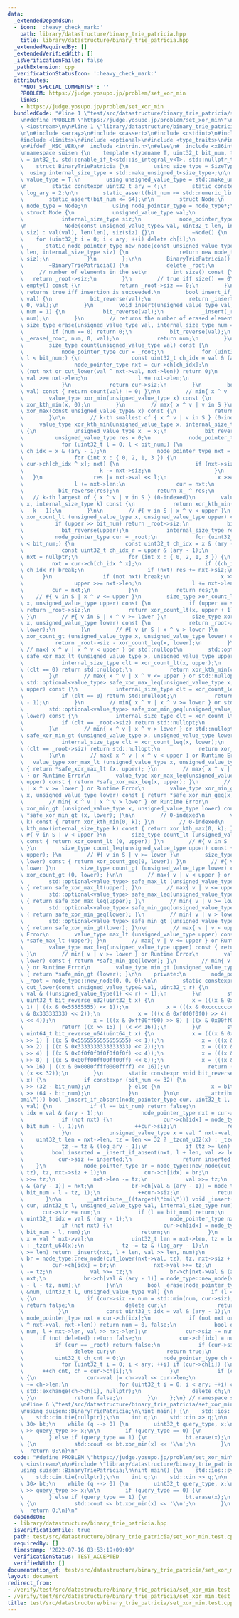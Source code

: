 ```yaml
---
data:
  _extendedDependsOn:
  - icon: ':heavy_check_mark:'
    path: library/datastructure/binary_trie_patricia.hpp
    title: library/datastructure/binary_trie_patricia.hpp
  _extendedRequiredBy: []
  _extendedVerifiedWith: []
  _isVerificationFailed: false
  _pathExtension: cpp
  _verificationStatusIcon: ':heavy_check_mark:'
  attributes:
    '*NOT_SPECIAL_COMMENTS*': ''
    PROBLEM: https://judge.yosupo.jp/problem/set_xor_min
    links:
    - https://judge.yosupo.jp/problem/set_xor_min
  bundledCode: "#line 1 \"test/src/datastructure/binary_trie_patricia/set_xor_min.test.cpp\"\
    \n#define PROBLEM \"https://judge.yosupo.jp/problem/set_xor_min\"\n\n#include\
    \ <iostream>\n\n#line 1 \"library/datastructure/binary_trie_patricia.hpp\"\n\n\
    \n\n#include <array>\n#include <cassert>\n#include <cstdint>\n#include <cstring>\n\
    #include <limits>\n#include <optional>\n#include <type_traits>\n#include <utility>\n\
    \n#ifdef _MSC_VER\n#  include <intrin.h>\n#else\n#  include <x86intrin.h>\n#endif\n\
    \nnamespace suisen {\n    template <typename T, uint32_t bit_num, typename SizeType\
    \ = int32_t, std::enable_if_t<std::is_integral_v<T>, std::nullptr_t> = nullptr>\n\
    \    struct BinaryTriePatricia {\n        using size_type = SizeType;\n      \
    \  using internal_size_type = std::make_unsigned_t<size_type>;\n\n        using\
    \ value_type = T;\n        using unsigned_value_type = std::make_unsigned_t<value_type>;\n\
    \n        static constexpr uint32_t ary = 4;\n        static constexpr uint32_t\
    \ log_ary = 2;\n\n        static_assert(bit_num <= std::numeric_limits<unsigned_value_type>::digits);\n\
    \        static_assert(bit_num <= 64);\n\n        struct Node;\n        using\
    \ node_type = Node;\n        using node_pointer_type = node_type*;\n\n       \
    \ struct Node {\n            unsigned_value_type val;\n            uint32_t len;\n\
    \            internal_size_type siz;\n            node_pointer_type ch[ary]{};\n\
    \n            Node(const unsigned_value_type& val, uint32_t len, internal_size_type\
    \ siz) : val(val), len(len), siz(siz) {}\n            ~Node() {\n            \
    \    for (uint32_t i = 0; i < ary; ++i) delete ch[i];\n            }\n\n     \
    \       static node_pointer_type new_node(const unsigned_value_type& val, uint32_t\
    \ len, internal_size_type siz) {\n                return new node_type(val, len,\
    \ siz);\n            }\n        };\n\n        BinaryTriePatricia() = default;\n\
    \        ~BinaryTriePatricia() {\n            delete _root;\n        }\n\n   \
    \     // number of elements in the set\n        int size() const {\n         \
    \   return _root->siz;\n        }\n        // true iff size() == 0\n        bool\
    \ empty() const {\n            return _root->siz == 0;\n        }\n\n        //\
    \ returns true iff insertion is succeeded.\n        bool insert_if_absent(unsigned_value_type\
    \ val) {\n            bit_reverse(val);\n            return _insert_if_absent(_root,\
    \ 0, val);\n        }\n        void insert(unsigned_value_type val, internal_size_type\
    \ num = 1) {\n            bit_reverse(val);\n            _insert(_root, 0, val,\
    \ num);\n        }\n        // returns the number of erased elements\n       \
    \ size_type erase(unsigned_value_type val, internal_size_type num = 1) {\n   \
    \         if (num == 0) return 0;\n            bit_reverse(val);\n           \
    \ _erase(_root, num, 0, val);\n            return num;\n        }\n        \n\
    \        size_type count(unsigned_value_type val) const {\n            bit_reverse(val);\n\
    \            node_pointer_type cur = _root;\n            for (uint32_t l = 0;\
    \ l < bit_num;) {\n                const uint32_t ch_idx = val & (ary - 1);\n\
    \                node_pointer_type nxt = cur->ch[ch_idx];\n                if\
    \ (not nxt or cut_lower(val ^ nxt->val, nxt->len)) return 0;\n               \
    \ val >>= nxt->len;\n                l += nxt->len;\n                cur = nxt;\n\
    \            }\n            return cur->siz;\n        }\n        bool contains(unsigned_value_type\
    \ val) const { return count(val) != 0; }\n\n        // min{ x ^ v | v in S }\n\
    \        value_type xor_min(unsigned_value_type x) const {\n            return\
    \ xor_kth_min(x, 0);\n        }\n        // max{ x ^ v | v in S }\n        value_type\
    \ xor_max(const unsigned_value_type& x) const {\n            return xor_min(~x);\n\
    \        }\n\n        // k-th smallest of { x ^ v | v in S } (0-indexed)\n   \
    \     value_type xor_kth_min(unsigned_value_type x, internal_size_type k) const\
    \ {\n            unsigned_value_type x_ = x;\n            bit_reverse(x);\n  \
    \          unsigned_value_type res = 0;\n            node_pointer_type cur = _root;\n\
    \            for (uint32_t l = 0; l < bit_num;) {\n                const uint32_t\
    \ ch_idx = x & (ary - 1);\n                node_pointer_type nxt = nullptr;\n\
    \                for (int x : { 0, 2, 1, 3 }) {\n                    if (nxt =\
    \ cur->ch[ch_idx ^ x]; nxt) {\n                        if (nxt->siz > k) break;\n\
    \                        k -= nxt->siz;\n                    }\n             \
    \   }\n                res |= nxt->val << l;\n                x >>= nxt->len;\n\
    \                l += nxt->len;\n                cur = nxt;\n            }\n \
    \           bit_reverse(res);\n            return x_ ^ res;\n        }\n     \
    \   // k-th largest of { x ^ v | v in S } (0-indexed)\n        value_type xor_kth_max(unsigned_value_type\
    \ x, internal_size_type k) const {\n            return xor_kth_min(x, _root->siz\
    \ - k - 1);\n        }\n\n        // #{ v in S | x ^ v < upper }\n        size_type\
    \ xor_count_lt (unsigned_value_type x, unsigned_value_type upper) const {\n  \
    \          if (upper >> bit_num) return _root->siz;\n            bit_reverse(x);\n\
    \            bit_reverse(upper);\n            internal_size_type res = 0;\n  \
    \          node_pointer_type cur = _root;\n            for (uint32_t l = 0; l\
    \ < bit_num;) {\n                const uint32_t ch_idx = x & (ary - 1);\n    \
    \            const uint32_t ch_idx_r = upper & (ary - 1);\n                node_pointer_type\
    \ nxt = nullptr;\n                for (int x : { 0, 2, 1, 3 }) {\n           \
    \         nxt = cur->ch[ch_idx ^ x];\n                    if ((ch_idx ^ x) ==\
    \ ch_idx_r) break;\n                    if (nxt) res += nxt->siz;\n          \
    \      }\n                if (not nxt) break;\n                x >>= nxt->len;\n\
    \                upper >>= nxt->len;\n                l += nxt->len;\n       \
    \         cur = nxt;\n            }\n            return res;\n        }\n    \
    \    // #{ v in S | x ^ v <= upper }\n        size_type xor_count_leq(unsigned_value_type\
    \ x, unsigned_value_type upper) const {\n            if (upper == std::numeric_limits<unsigned_value_type>::max())\
    \ return _root->siz;\n            return xor_count_lt(x, upper + 1);\n       \
    \ }\n        // #{ v in S | x ^ v >= lower }\n        size_type xor_count_geq(unsigned_value_type\
    \ x, unsigned_value_type lower) const {\n            return _root->siz - xor_count_lt(x,\
    \ lower);\n        }\n        // #{ v in S | x ^ v > lower }\n        size_type\
    \ xor_count_gt (unsigned_value_type x, unsigned_value_type lower) const {\n  \
    \          return _root->siz - xor_count_leq(x, lower);\n        }\n\n       \
    \ // max{ x ^ v | x ^ v < upper } or std::nullopt\n        std::optional<value_type>\
    \ safe_xor_max_lt (unsigned_value_type x, unsigned_value_type upper) const {\n\
    \            internal_size_type clt = xor_count_lt(x, upper);\n            if\
    \ (clt == 0) return std::nullopt;\n            return xor_kth_min(clt - 1);\n\
    \        }\n        // max{ x ^ v | x ^ v <= upper } or std::nullopt\n       \
    \ std::optional<value_type> safe_xor_max_leq(unsigned_value_type x, unsigned_value_type\
    \ upper) const {\n            internal_size_type clt = xor_count_leq(x, upper);\n\
    \            if (clt == 0) return std::nullopt;\n            return xor_kth_min(clt\
    \ - 1);\n        }\n        // min{ x ^ v | x ^ v >= lower } or std::nullopt\n\
    \        std::optional<value_type> safe_xor_min_geq(unsigned_value_type x, unsigned_value_type\
    \ lower) const {\n            internal_size_type clt = xor_count_lt(x, lower);\n\
    \            if (clt == _root->siz) return std::nullopt;\n            return xor_kth_min(clt);\n\
    \        }\n        // min{ x ^ v | x ^ v > lower } or std::nullopt\n        std::optional<value_type>\
    \ safe_xor_min_gt (unsigned_value_type x, unsigned_value_type lower) const {\n\
    \            internal_size_type clt = xor_count_leq(x, lower);\n            if\
    \ (clt == _root->siz) return std::nullopt;\n            return xor_kth_min(clt);\n\
    \        }\n\n        // max{ x ^ v | x ^ v < upper } or Runtime Error\n     \
    \   value_type xor_max_lt (unsigned_value_type x, unsigned_value_type upper) const\
    \ { return *safe_xor_max_lt (x, upper); }\n        // max{ x ^ v | x ^ v <= upper\
    \ } or Runtime Error\n        value_type xor_max_leq(unsigned_value_type x, unsigned_value_type\
    \ upper) const { return *safe_xor_max_leq(x, upper); }\n        // min{ x ^ v\
    \ | x ^ v >= lower } or Runtime Error\n        value_type xor_min_geq(unsigned_value_type\
    \ x, unsigned_value_type lower) const { return *safe_xor_min_geq(x, lower); }\n\
    \        // min{ x ^ v | x ^ v > lower } or Runtime Error\n        value_type\
    \ xor_min_gt (unsigned_value_type x, unsigned_value_type lower) const { return\
    \ *safe_xor_min_gt (x, lower); }\n\n        // 0-indexed\n        value_type kth_min(internal_size_type\
    \ k) const { return xor_kth_min(0, k); }\n        // 0-indexed\n        value_type\
    \ kth_max(internal_size_type k) const { return xor_kth_max(0, k); }\n        //\
    \ #{ v in S | v < upper }\n        size_type count_lt (unsigned_value_type upper)\
    \ const { return xor_count_lt (0, upper); }\n        // #{ v in S | v <= upper\
    \ }\n        size_type count_leq(unsigned_value_type upper) const { return xor_count_leq(0,\
    \ upper); }\n        // #{ v in S | v >= lower }\n        size_type count_geq(unsigned_value_type\
    \ lower) const { return xor_count_geq(0, lower); }\n        // #{ v in S | v >\
    \ lower }\n        size_type count_gt (unsigned_value_type lower) const { return\
    \ xor_count_gt (0, lower); }\n\n        // max{ v | v < upper } or std::nullopt\n\
    \        std::optional<value_type> safe_max_lt (unsigned_value_type upper) const\
    \ { return safe_xor_max_lt(upper); }\n        // max{ v | v <= upper } or std::nullopt\n\
    \        std::optional<value_type> safe_max_leq(unsigned_value_type upper) const\
    \ { return safe_xor_max_leq(upper); }\n        // min{ v | v >= lower } or std::nullopt\n\
    \        std::optional<value_type> safe_min_geq(unsigned_value_type lower) const\
    \ { return safe_xor_min_geq(lower); }\n        // min{ v | v > lower } or std::nullopt\n\
    \        std::optional<value_type> safe_min_gt (unsigned_value_type lower) const\
    \ { return safe_xor_min_gt(lower); }\n\n        // max{ v | v < upper } or Runtime\
    \ Error\n        value_type max_lt (unsigned_value_type upper) const { return\
    \ *safe_max_lt (upper); }\n        // max{ v | v <= upper } or Runtime Error\n\
    \        value_type max_leq(unsigned_value_type upper) const { return *safe_max_leq(upper);\
    \ }\n        // min{ v | v >= lower } or Runtime Error\n        value_type min_geq(unsigned_value_type\
    \ lower) const { return *safe_min_geq(lower); }\n        // min{ v | v > lower\
    \ } or Runtime Error\n        value_type min_gt (unsigned_value_type lower) const\
    \ { return *safe_min_gt (lower); }\n\n    private:\n        node_pointer_type\
    \ _root = node_type::new_node(0, 0, 0);\n\n        static constexpr unsigned_value_type\
    \ cut_lower(const unsigned_value_type& val, uint32_t r) {\n            return\
    \ val & ((unsigned_value_type(1) << r) - 1);\n        }\n        static constexpr\
    \ uint32_t bit_reverse_u32(uint32_t x) {\n            x = (((x & 0xaaaaaaaa) >>\
    \ 1) | ((x & 0x55555555) << 1));\n            x = (((x & 0xcccccccc) >> 2) | ((x\
    \ & 0x33333333) << 2));\n            x = (((x & 0xf0f0f0f0) >> 4) | ((x & 0x0f0f0f0f)\
    \ << 4));\n            x = (((x & 0xff00ff00) >> 8) | ((x & 0x00ff00ff) << 8));\n\
    \            return ((x >> 16) | (x << 16));\n        }\n        static constexpr\
    \ uint64_t bit_reverse_u64(uint64_t x) {\n            x = (((x & 0xaaaaaaaaaaaaaaaa)\
    \ >> 1) | ((x & 0x5555555555555555) << 1));\n            x = (((x & 0xcccccccccccccccc)\
    \ >> 2) | ((x & 0x3333333333333333) << 2));\n            x = (((x & 0xf0f0f0f0f0f0f0f0)\
    \ >> 4) | ((x & 0x0f0f0f0f0f0f0f0f) << 4));\n            x = (((x & 0xff00ff00ff00ff00)\
    \ >> 8) | ((x & 0x00ff00ff00ff00ff) << 8));\n            x = (((x & 0xffff0000ffff0000)\
    \ >> 16) | ((x & 0x0000ffff0000ffff) << 16));\n            return ((x >> 32) |\
    \ (x << 32));\n        }\n        static constexpr void bit_reverse(unsigned_value_type&\
    \ x) {\n            if constexpr (bit_num <= 32) {\n                x = bit_reverse_u32(x)\
    \ >> (32 - bit_num);\n            } else {\n                x = bit_reverse_u64(x)\
    \ >> (64 - bit_num);\n            }\n        }\n\n        __attribute__((target(\"\
    bmi\"))) bool _insert_if_absent(node_pointer_type cur, uint32_t l, unsigned_value_type\
    \ val) {\n            if (l == bit_num) return false;\n            const uint32_t\
    \ idx = val & (ary - 1);\n            node_pointer_type nxt = cur->ch[idx];\n\
    \            if (not nxt) {\n                cur->ch[idx] = node_type::new_node(val,\
    \ bit_num - l, 1);\n                ++cur->siz;\n                return true;\n\
    \            }\n            unsigned_value_type x = val ^ nxt->val;\n        \
    \    uint32_t len = nxt->len, tz = len <= 32 ? _tzcnt_u32(x) : _tzcnt_u64(x);\n\
    \            tz -= tz & (log_ary - 1);\n            if (tz >= len) {\n       \
    \         bool inserted = _insert_if_absent(nxt, l + len, val >> len);\n     \
    \           cur->siz += inserted;\n                return inserted;\n        \
    \    }\n            node_pointer_type br = node_type::new_node(cut_lower(nxt->val,\
    \ tz), tz, nxt->siz + 1);\n            cur->ch[idx] = br;\n            nxt->val\
    \ >>= tz;\n            nxt->len -= tz;\n            val >>= tz;\n            br->ch[nxt->val\
    \ & (ary - 1)] = nxt;\n            br->ch[val & (ary - 1)] = node_type::new_node(val,\
    \ bit_num - l - tz, 1);\n            ++cur->siz;\n            return true;\n \
    \       }\n\n        __attribute__((target(\"bmi\"))) void _insert(node_pointer_type\
    \ cur, uint32_t l, unsigned_value_type val, internal_size_type num) {\n      \
    \      cur->siz += num;\n            if (l == bit_num) return;\n            const\
    \ uint32_t idx = val & (ary - 1);\n            node_pointer_type nxt = cur->ch[idx];\n\
    \            if (not nxt) {\n                cur->ch[idx] = node_type::new_node(val,\
    \ bit_num - l, num);\n                return;\n            }\n            unsigned_value_type\
    \ x = val ^ nxt->val;\n            uint32_t len = nxt->len, tz = len <= 32 ? _tzcnt_u32(x)\
    \ : _tzcnt_u64(x);\n            tz -= tz & (log_ary - 1);\n            if (tz\
    \ >= len) return _insert(nxt, l + len, val >> len, num);\n            node_pointer_type\
    \ br = node_type::new_node(cut_lower(nxt->val, tz), tz, nxt->siz + num);\n   \
    \         cur->ch[idx] = br;\n            nxt->val >>= tz;\n            nxt->len\
    \ -= tz;\n            val >>= tz;\n            br->ch[nxt->val & (ary - 1)] =\
    \ nxt;\n            br->ch[val & (ary - 1)] = node_type::new_node(val, bit_num\
    \ - l - tz, num);\n        }\n\n        bool _erase(node_pointer_type cur, internal_size_type\
    \ &num, uint32_t l, unsigned_value_type val) {\n            if (l == bit_num)\
    \ {\n                if (cur->siz -= num = std::min(num, cur->siz); cur->siz)\
    \ return false;\n                delete cur;\n                return true;\n \
    \           }\n            const uint32_t idx = val & (ary - 1);\n           \
    \ node_pointer_type nxt = cur->ch[idx];\n            if (not nxt or cut_lower(val\
    \ ^ nxt->val, nxt->len)) return num = 0, false;\n            bool deleted = _erase(nxt,\
    \ num, l + nxt->len, val >> nxt->len);\n            cur->siz -= num;\n       \
    \     if (not deleted) return false;\n            cur->ch[idx] = nullptr;\n  \
    \          if (cur == _root) return false;\n            if (cur->siz == 0) {\n\
    \                delete cur;\n                return true;\n            }\n  \
    \          uint32_t ch_cnt = 0;\n            node_pointer_type ch = nullptr;\n\
    \            for (uint32_t i = 0; i < ary; ++i) if (cur->ch[i]) {\n          \
    \      ++ch_cnt, ch = cur->ch[i];\n            }\n            if (ch_cnt == 1)\
    \ {\n                cur->val |= ch->val << cur->len;\n                cur->len\
    \ += ch->len;\n                for (uint32_t i = 0; i < ary; ++i) cur->ch[i] =\
    \ std::exchange(ch->ch[i], nullptr);\n                delete ch;\n           \
    \ }\n            return false;\n        }\n    };\n} // namespace suisen\n\n\n\
    \n#line 6 \"test/src/datastructure/binary_trie_patricia/set_xor_min.test.cpp\"\
    \nusing suisen::BinaryTriePatricia;\n\nint main() {\n    std::ios::sync_with_stdio(false);\n\
    \    std::cin.tie(nullptr);\n\n    int q;\n    std::cin >> q;\n\n    BinaryTriePatricia<uint32_t,\
    \ 30> bt;\n    while (q --> 0) {\n        uint32_t query_type, x;\n        std::cin\
    \ >> query_type >> x;\n\n        if (query_type == 0) {\n            bt.insert_if_absent(x);\n\
    \        } else if (query_type == 1) {\n            bt.erase(x);\n        } else\
    \ {\n            std::cout << bt.xor_min(x) << '\\n';\n        }\n    }\n\n  \
    \  return 0;\n}\n"
  code: "#define PROBLEM \"https://judge.yosupo.jp/problem/set_xor_min\"\n\n#include\
    \ <iostream>\n\n#include \"library/datastructure/binary_trie_patricia.hpp\"\n\
    using suisen::BinaryTriePatricia;\n\nint main() {\n    std::ios::sync_with_stdio(false);\n\
    \    std::cin.tie(nullptr);\n\n    int q;\n    std::cin >> q;\n\n    BinaryTriePatricia<uint32_t,\
    \ 30> bt;\n    while (q --> 0) {\n        uint32_t query_type, x;\n        std::cin\
    \ >> query_type >> x;\n\n        if (query_type == 0) {\n            bt.insert_if_absent(x);\n\
    \        } else if (query_type == 1) {\n            bt.erase(x);\n        } else\
    \ {\n            std::cout << bt.xor_min(x) << '\\n';\n        }\n    }\n\n  \
    \  return 0;\n}\n"
  dependsOn:
  - library/datastructure/binary_trie_patricia.hpp
  isVerificationFile: true
  path: test/src/datastructure/binary_trie_patricia/set_xor_min.test.cpp
  requiredBy: []
  timestamp: '2022-07-16 03:53:19+09:00'
  verificationStatus: TEST_ACCEPTED
  verifiedWith: []
documentation_of: test/src/datastructure/binary_trie_patricia/set_xor_min.test.cpp
layout: document
redirect_from:
- /verify/test/src/datastructure/binary_trie_patricia/set_xor_min.test.cpp
- /verify/test/src/datastructure/binary_trie_patricia/set_xor_min.test.cpp.html
title: test/src/datastructure/binary_trie_patricia/set_xor_min.test.cpp
---
```

